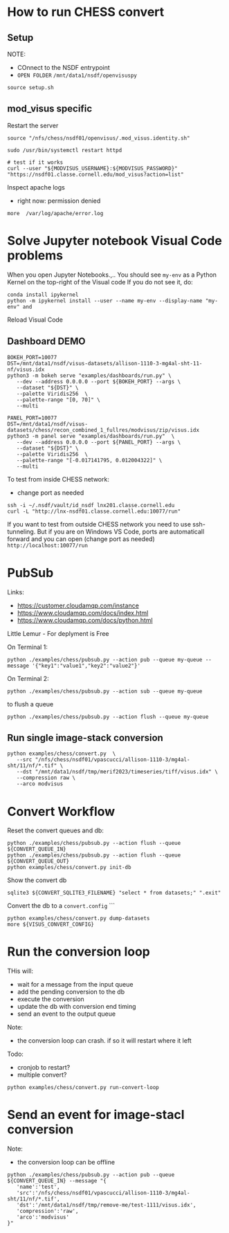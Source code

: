 # How to run CHESS convert


## Setup

NOTE:
- COnnect to the NSDF entrypoint
- `OPEN FOLDER` `/mnt/data1/nsdf/openvisuspy`


```
source setup.sh 
```

## mod_visus specific

Restart the server

```
source "/nfs/chess/nsdf01/openvisus/.mod_visus.identity.sh"

sudo /usr/bin/systemctl restart httpd

# test if it works
curl --user "${MODVISUS_USERNAME}:${MODVISUS_PASSWORD}" "https://nsdf01.classe.cornell.edu/mod_visus?action=list"
```

Inspect apache logs
- right now: permission denied

```
more  /var/log/apache/error.log
```

# Solve Jupyter notebook Visual Code problems


When you open Jupyter Notebooks.,..
You should see `my-env` as a Python Kernel on the top-right of the Visual code
If you do not see it, do:

```
conda install ipykernel
python -m ipykernel install --user --name my-env --display-name "my-env" and
```

Reload Visual Code


## Dashboard DEMO

```
BOKEH_PORT=10077 
DST=/mnt/data1/nsdf/visus-datasets/allison-1110-3-mg4al-sht-11-nf/visus.idx
python3 -m bokeh serve "examples/dashboards/run.py" \
   --dev --address 0.0.0.0 --port ${BOKEH_PORT} --args \
   --dataset "${DST}" \
   --palette Viridis256  \
   --palette-range "[0, 70]" \
   --multi
```

```
PANEL_PORT=10077
DST=/mnt/data1/nsdf/visus-datasets/chess/recon_combined_1_fullres/modvisus/zip/visus.idx
python3 -m panel serve "examples/dashboards/run.py"  \
   --dev --address 0.0.0.0 --port ${PANEL_PORT} --args \
   --dataset "${DST}" \
   --palette Viridis256  \
   --palette-range "[-0.017141795, 0.012004322]" \
   --multi
```

To test from inside CHESS network:
- change port as needed

```
ssh -i ~/.nsdf/vault/id_nsdf lnx201.classe.cornell.edu
curl -L "http://lnx-nsdf01.classe.cornell.edu:10077/run"
```

If you want to test from outside CHESS network you need to use ssh-tunneling.
But if you are on Windows VS Code, ports are automaticall forward and you can open (change port as needed) `http://localhost:10077/run`



# PubSub

Links:
- https://customer.cloudamqp.com/instance
- https://www.cloudamqp.com/docs/index.html
- https://www.cloudamqp.com/docs/python.html

Little Lemur - For deplyment is Free

On Terminal 1:

``````
python ./examples/chess/pubsub.py --action pub --queue my-queue --message '{"key1":"value1","key2":"value2"}'

``````

On Terminal 2:

```
python ./examples/chess/pubsub.py --action sub --queue my-queue
```


to flush a queue

```
python ./examples/chess/pubsub.py --action flush --queue my-queue
```


## Run single image-stack conversion

```
python examples/chess/convert.py  \
   --src "/nfs/chess/nsdf01/vpascucci/allison-1110-3/mg4al-sht/11/nf/*.tif" \
   --dst "/mnt/data1/nsdf/tmp/merif2023/timeseries/tiff/visus.idx" \
   --compression raw \
   --arco modvisus
```

# Convert Workflow

Reset the convert queues and db:

```
python ./examples/chess/pubsub.py --action flush --queue ${CONVERT_QUEUE_IN}
python ./examples/chess/pubsub.py --action flush --queue ${CONVERT_QUEUE_OUT}
python examples/chess/convert.py init-db
```

Show the convert db


```
sqlite3 ${CONVERT_SQLITE3_FILENAME} "select * from datasets;" ".exit"
```

Convert the db to a `convert.config` ```


```
python examples/chess/convert.py dump-datasets
more ${VISUS_CONVERT_CONFIG}
```

# Run the conversion loop

THis will:
- wait for a message from the input queue
- add the pending conversion to the db
- execute the conversion
- update the db with conversion end timing
- send an event to the output queue 

Note:
- the conversion loop can crash. if so it will restart where it left 

Todo:
- cronjob to restart?
- multiple convert?

```
python examples/chess/convert.py run-convert-loop
```


# Send an event for image-stacl conversion 

Note:
- the conversion loop can be offline

```
python ./examples/chess/pubsub.py --action pub --queue ${CONVERT_QUEUE_IN} --message "{
   'name':'test',
   'src':'/nfs/chess/nsdf01/vpascucci/allison-1110-3/mg4al-sht/11/nf/*.tif',
   'dst':'/mnt/data1/nsdf/tmp/remove-me/test-1111/visus.idx',
   'compression':'raw',
   'arco':'modvisus'
}"
```

